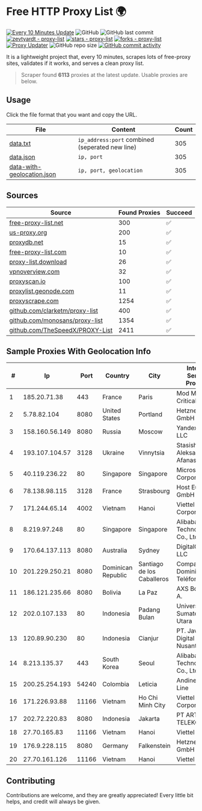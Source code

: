
# Free HTTP Proxy List 🌍

[![Every 10 Minutes Update](https://github.com/mertguvencli/http-proxy-list/actions/workflows/main.yml/badge.svg?branch=main)](https://github.com/mertguvencli/http-proxy-list/actions/workflows/main.yml)
![GitHub](https://img.shields.io/github/license/mertguvencli/http-proxy-list)
![GitHub last commit](https://img.shields.io/github/last-commit/mertguvencli/http-proxy-list)
[![zevtyardt - proxy-list](https://img.shields.io/static/v1?label=zevtyardt&message=proxy-list&color=blue&logo=github)](https://github.com/zevtyardt/proxy-list "Go to GitHub repo")
[![stars - proxy-list](https://img.shields.io/github/stars/zevtyardt/proxy-list?style=social)](https://github.com/zevtyardt/proxy-list)
[![forks - proxy-list](https://img.shields.io/github/forks/zevtyardt/proxy-list?style=social)](https://github.com/zevtyardt/proxy-list)
[![Proxy Updater](https://github.com/zevtyardt/proxy-list/workflows/Proxy%20Updater/badge.svg)](https://github.com/zevtyardt/proxy-list/actions?query=workflow:"Proxy+Updater")
![GitHub repo size](https://img.shields.io/github/repo-size/zevtyardt/proxy-list)
[![GitHub commit activity](https://img.shields.io/github/commit-activity/m/zevtyardt/proxy-list?logo=commits)](https://github.com/zevtyardt/proxy-list/commits/main)

It is a lightweight project that, every 10 minutes, scrapes lots of free-proxy sites, validates if it works, and serves a clean proxy list.

> Scraper found **6113** proxies at the latest update. Usable proxies are below.

## Usage

Click the file format that you want and copy the URL.

|File|Content|Count|
|----|-------|-----|
|[data.txt](https://raw.githubusercontent.com/mertguvencli/http-proxy-list/main/proxy-list/data.txt)|`ip_address:port` combined (seperated new line)|305|
|[data.json](https://raw.githubusercontent.com/mertguvencli/http-proxy-list/main/proxy-list/data.json)|`ip, port`|305|
|[data-with-geolocation.json](https://raw.githubusercontent.com/mertguvencli/http-proxy-list/main/proxy-list/data-with-geolocation.json)|`ip, port, geolocation`|305|

## Sources

|Source|Found Proxies|Succeed|
|------|-------------|-------|
|[free-proxy-list.net](https://free-proxy-list.net)|300|✅|
|[us-proxy.org](https://www.us-proxy.org)|200|✅|
|[proxydb.net](http://proxydb.net)|15|✅|
|[free-proxy-list.com](https://free-proxy-list.com/?page=&port=&type%5B%5D=http&type%5B%5D=https&up_time=0&search=Search)|10|✅|
|[proxy-list.download](https://www.proxy-list.download/HTTP)|26|✅|
|[vpnoverview.com](https://vpnoverview.com/privacy/anonymous-browsing/free-proxy-servers)|32|✅|
|[proxyscan.io](https://www.proxyscan.io)|100|✅|
|[proxylist.geonode.com](https://proxylist.geonode.com/api/proxy-list?limit=300&page=1&sort_by=lastChecked&sort_type=desc&protocols=http,https)|11|✅|
|[proxyscrape.com](https://api.proxyscrape.com/v2/?request=displayproxies&protocol=http&timeout=10000&country=all&ssl=all&anonymity=all)|1254|✅|
|[github.com/clarketm/proxy-list](https://raw.githubusercontent.com/clarketm/proxy-list/master/proxy-list-raw.txt)|400|✅|
|[github.com/monosans/proxy-list](https://raw.githubusercontent.com/monosans/proxy-list/main/proxies/http.txt)|1354|✅|
|[github.com/TheSpeedX/PROXY-List](https://raw.githubusercontent.com/TheSpeedX/PROXY-List/master/http.txt)|2411|✅|


## Sample Proxies With Geolocation Info

|#|Ip|Port|Country|City|Internet Service Provider|
|-|--|----|-------|----|-------------------------|
|1|185.20.71.38|443|France|Paris|Mod Mission Critical LLC|
|2|5.78.82.104|8080|United States|Portland|Hetzner Online GmbH|
|3|158.160.56.149|8080|Russia|Moscow|Yandex.Cloud LLC|
|4|193.107.104.57|3128|Ukraine|Vinnytsia|Stasishen Aleksandr Afanasiyovich|
|5|40.119.236.22|80|Singapore|Singapore|Microsoft Corporation|
|6|78.138.98.115|3128|France|Strasbourg|Host Europe GmbH|
|7|171.244.65.14|4002|Vietnam|Hanoi|Viettel Corporation|
|8|8.219.97.248|80|Singapore|Singapore|Alibaba (US) Technology Co., Ltd.|
|9|170.64.137.113|8080|Australia|Sydney|DigitalOcean, LLC|
|10|201.229.250.21|8080|Dominican Republic|Santiago de los Caballeros|Compañía Dominicana de Teléfonos S. A.|
|11|186.121.235.66|8080|Bolivia|La Paz|AXS Bolivia S. A.|
|12|202.0.107.133|80|Indonesia|Padang Bulan|Universitas Sumatera Utara|
|13|120.89.90.230|80|Indonesia|Cianjur|PT. Java Digital Nusantara|
|14|8.213.135.37|443|South Korea|Seoul|Alibaba (US) Technology Co., Ltd.|
|15|200.25.254.193|54240|Colombia|Leticia|Andinet ON Line|
|16|171.226.93.88|11166|Vietnam|Ho Chi Minh City|Viettel Corporation|
|17|202.72.220.83|8080|Indonesia|Jakarta|PT ARTHA TELEKOMINDO|
|18|27.70.165.83|11166|Vietnam|Hanoi|Viettel Group|
|19|176.9.228.115|8080|Germany|Falkenstein|Hetzner Online GmbH|
|20|27.70.161.126|11166|Vietnam|Hanoi|Viettel Group|



## Contributing

Contributions are welcome, and they are greatly appreciated! Every
little bit helps, and credit will always be given.


